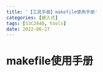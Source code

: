```yaml
---
title: '【工具手册】makefile使用手册'
categories: [嵌入式]
tags: [S3C2440, tools]
date: 2022-06-27
---
```

# makefile使用手册
